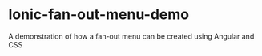 # Ionic-fan-out-menu-demo
A demonstration of how a fan-out menu can be created using Angular and CSS
